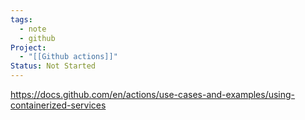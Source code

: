 ```yaml
---
tags:
  - note
  - github
Project:
  - "[[Github actions]]"
Status: Not Started
---
```

https://docs.github.com/en/actions/use-cases-and-examples/using-containerized-services